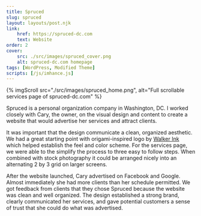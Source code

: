 ```yaml
---
title: Spruced
slug: spruced
layout: layouts/post.njk
link:
    href: https://spruced-dc.com
    text: Website
order: 2
cover:
    src: ./src/images/spruced_cover.png
    alt: spruced-dc.com homepage
tags: [WordPress, Modified Theme]
scripts: [/js/imhance.js]
---
```

{% imgScroll src="./src/images/spruced_home.png", alt="Full scrollable services page of spruced-dc.com" %}

Spruced is a personal organization company in Washington, DC. I worked closely with Cary, the owner, on the visual design and content to create a website that would advertise her services and attract clients.

It was important that the design communicate a clean, organized aesthetic. We had a great starting point with origami-inspired logo by [Walker Ink](https://walkerinkworks.com/) which helped establish the feel and color scheme. For the services page, we were able to the simplify the process to three easy to follow steps. When combined with stock photography it could be arranged nicely into an alternating 2 by 3 grid on larger screens.

After the website launched, Cary advertised on Facebook and Google. Almost immediately she had more clients than her schedule permitted. We got feedback from clients that they chose Spruced because the website was clean and well organized. The design established a strong brand, clearly communicated her services, and gave potential customers a sense of trust that she could do what was advertised.